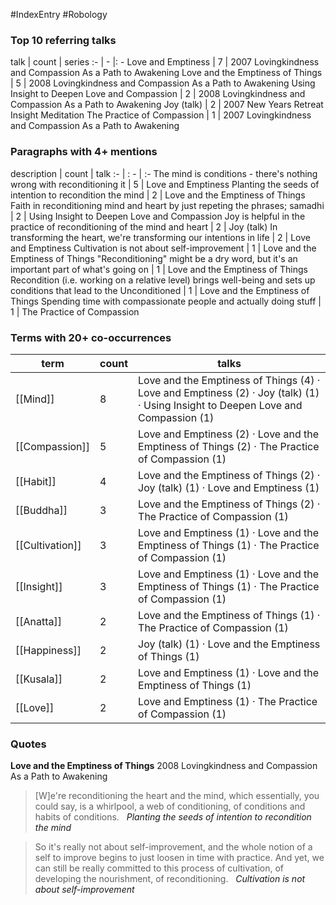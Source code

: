 #IndexEntry #Robology

### Top 10 referring talks
talk | count | series
:- | - |: -
<a data-href="Love and Emptiness" class="internal-link">Love and Emptiness</a> | 7 | <a data-href="2007 Lovingkindness and Compassion As a Path to Awakening" class="internal-link">2007 Lovingkindness and Compassion As a Path to Awakening</a>
<a data-href="Love and the Emptiness of Things" class="internal-link">Love and the Emptiness of Things</a> | 5 | <a data-href="2008 Lovingkindness and Compassion As a Path to Awakening" class="internal-link">2008 Lovingkindness and Compassion As a Path to Awakening</a>
<a data-href="Using Insight to Deepen Love and Compassion" class="internal-link">Using Insight to Deepen Love and Compassion</a> | 2 | <a data-href="2008 Lovingkindness and Compassion As a Path to Awakening" class="internal-link">2008 Lovingkindness and Compassion As a Path to Awakening</a>
<a data-href="Joy (talk)" class="internal-link">Joy (talk)</a> | 2 | <a data-href="2007 New Years Retreat Insight Meditation" class="internal-link">2007 New Years Retreat Insight Meditation</a>
<a data-href="The Practice of Compassion" class="internal-link">The Practice of Compassion</a> | 1 | <a data-href="2007 Lovingkindness and Compassion As a Path to Awakening" class="internal-link">2007 Lovingkindness and Compassion As a Path to Awakening</a>

### Paragraphs with 4+ mentions
description | count | talk
:- | : - | :-
<a aria-label-position="top" aria-label="Love and Emptiness > The mind is conditions - theres nothing wrong with reconditioning it" data-href="Love and Emptiness#The mind is conditions - there's nothing wrong with reconditioning it" class="internal-link">The mind is conditions - there&#x27;s nothing wrong with reconditioning it</a> | 5 | <a data-href="Love and Emptiness" class="internal-link">Love and Emptiness</a>
<a aria-label-position="top" aria-label="Love and the Emptiness of Things > Planting the seeds of intention to recondition the mind" data-href="Love and the Emptiness of Things#Planting the seeds of intention to recondition the mind" class="internal-link">Planting the seeds of intention to recondition the mind</a> | 2 | <a data-href="Love and the Emptiness of Things" class="internal-link">Love and the Emptiness of Things</a>
<a aria-label-position="top" aria-label="Using Insight to Deepen Love and Compassion > Faith in reconditioning mind and heart by just repeting the phrases; samadhi" data-href="Using Insight to Deepen Love and Compassion#Faith in reconditioning mind and heart by just repeting the phrases; samadhi" class="internal-link">Faith in reconditioning mind and heart by just repeting the phrases; samadhi</a> | 2 | <a data-href="Using Insight to Deepen Love and Compassion" class="internal-link">Using Insight to Deepen Love and Compassion</a>
<a aria-label-position="top" aria-label="Joy (talk) > Joy is helpful in the practice of reconditioning of the mind and heart" data-href="Joy (talk)#Joy is helpful in the practice of reconditioning of the mind and heart" class="internal-link">Joy is helpful in the practice of reconditioning of the mind and heart</a> | 2 | <a data-href="Joy (talk)" class="internal-link">Joy (talk)</a>
<a aria-label-position="top" aria-label="Love and Emptiness > In transforming the heart were transforming our intentions in life" data-href="Love and Emptiness#In transforming the heart we're transforming our intentions in life" class="internal-link">In transforming the heart, we&#x27;re transforming our intentions in life</a> | 2 | <a data-href="Love and Emptiness" class="internal-link">Love and Emptiness</a>
<a aria-label-position="top" aria-label="Love and the Emptiness of Things > Cultivation is not about self-improvement" data-href="Love and the Emptiness of Things#Cultivation is not about self-improvement" class="internal-link">Cultivation is not about self-improvement</a> | 1 | <a data-href="Love and the Emptiness of Things" class="internal-link">Love and the Emptiness of Things</a>
<a aria-label-position="top" aria-label="Love and the Emptiness of Things > Reconditioning might be a dry word but its an important part of whats going on" data-href="Love and the Emptiness of Things#Reconditioning might be a dry word but it's an important part of what's going on" class="internal-link">&quot;Reconditioning&quot; might be a dry word, but it&#x27;s an important part of what&#x27;s going on</a> | 1 | <a data-href="Love and the Emptiness of Things" class="internal-link">Love and the Emptiness of Things</a>
<a aria-label-position="top" aria-label="Love and the Emptiness of Things > Recondition i e working on a relative level brings well-being and sets up conditions that lead to the Unconditioned" data-href="Love and the Emptiness of Things#Recondition i e working on a relative level brings well-being and sets up conditions that lead to the Unconditioned" class="internal-link">Recondition (i.e. working on a relative level) brings well-being and sets up conditions that lead to the Unconditioned</a> | 1 | <a data-href="Love and the Emptiness of Things" class="internal-link">Love and the Emptiness of Things</a>
<a aria-label-position="top" aria-label="The Practice of Compassion > Spending time with compassionate people and actually doing stuff" data-href="The Practice of Compassion#Spending time with compassionate people and actually doing stuff" class="internal-link">Spending time with compassionate people and actually doing stuff</a> | 1 | <a data-href="The Practice of Compassion" class="internal-link">The Practice of Compassion</a>

### Terms with 20+ co-occurrences
term | count | talks
-|-|-
[[Mind]] | 8 | <span class="counts"><a data-href="Love and the Emptiness of Things" class="internal-link">Love and the Emptiness of Things</a> (4) · <a data-href="Love and Emptiness" class="internal-link">Love and Emptiness</a> (2) · <a data-href="Joy (talk)" class="internal-link">Joy (talk)</a> (1) · <a data-href="Using Insight to Deepen Love and Compassion" class="internal-link">Using Insight to Deepen Love and Compassion</a> (1)</span> 
[[Compassion]] | 5 | <span class="counts"><a data-href="Love and Emptiness" class="internal-link">Love and Emptiness</a> (2) · <a data-href="Love and the Emptiness of Things" class="internal-link">Love and the Emptiness of Things</a> (2) · <a data-href="The Practice of Compassion" class="internal-link">The Practice of Compassion</a> (1)</span> 
[[Habit]] | 4 | <span class="counts"><a data-href="Love and the Emptiness of Things" class="internal-link">Love and the Emptiness of Things</a> (2) · <a data-href="Joy (talk)" class="internal-link">Joy (talk)</a> (1) · <a data-href="Love and Emptiness" class="internal-link">Love and Emptiness</a> (1)</span> 
[[Buddha]] | 3 | <span class="counts"><a data-href="Love and the Emptiness of Things" class="internal-link">Love and the Emptiness of Things</a> (2) · <a data-href="The Practice of Compassion" class="internal-link">The Practice of Compassion</a> (1)</span> 
[[Cultivation]] | 3 | <span class="counts"><a data-href="Love and Emptiness" class="internal-link">Love and Emptiness</a> (1) · <a data-href="Love and the Emptiness of Things" class="internal-link">Love and the Emptiness of Things</a> (1) · <a data-href="The Practice of Compassion" class="internal-link">The Practice of Compassion</a> (1)</span> 
[[Insight]] | 3 | <span class="counts"><a data-href="Love and Emptiness" class="internal-link">Love and Emptiness</a> (1) · <a data-href="Love and the Emptiness of Things" class="internal-link">Love and the Emptiness of Things</a> (1) · <a data-href="The Practice of Compassion" class="internal-link">The Practice of Compassion</a> (1)</span> 
[[Anatta]] | 2 | <span class="counts"><a data-href="Love and the Emptiness of Things" class="internal-link">Love and the Emptiness of Things</a> (1) · <a data-href="The Practice of Compassion" class="internal-link">The Practice of Compassion</a> (1)</span> 
[[Happiness]] | 2 | <span class="counts"><a data-href="Joy (talk)" class="internal-link">Joy (talk)</a> (1) · <a data-href="Love and the Emptiness of Things" class="internal-link">Love and the Emptiness of Things</a> (1)</span> 
[[Kusala]] | 2 | <span class="counts"><a data-href="Love and Emptiness" class="internal-link">Love and Emptiness</a> (1) · <a data-href="Love and the Emptiness of Things" class="internal-link">Love and the Emptiness of Things</a> (1)</span> 
[[Love]] | 2 | <span class="counts"><a data-href="Love and Emptiness" class="internal-link">Love and Emptiness</a> (1) · <a data-href="The Practice of Compassion" class="internal-link">The Practice of Compassion</a> (1)</span> 

### Quotes
**<a data-href="Love and the Emptiness of Things" class="internal-link">Love and the Emptiness of Things</a>**
<span class="counts"><a data-href="2008 Lovingkindness and Compassion As a Path to Awakening" class="internal-link">2008 Lovingkindness and Compassion As a Path to Awakening</a></span>
> [W]e're reconditioning the heart and the mind, which essentially, you could say, is a whirlpool, a web of conditioning, of conditions and habits of conditions. &nbsp;&nbsp;<span class="counts">_<a aria-label-position="top" aria-label="Love and the Emptiness of Things > Planting the seeds of intention to recondition the mind" data-href="Love and the Emptiness of Things#Planting the seeds of intention to recondition the mind" class="internal-link">Planting the seeds of intention to recondition the mind</a>_</span>

> So it's really not about self-improvement, and the whole notion of a self to improve begins to just loosen in time with practice. And yet, we can still be really committed to this process of cultivation, of developing the nourishment, of reconditioning. &nbsp;&nbsp;<span class="counts">_<a aria-label-position="top" aria-label="Love and the Emptiness of Things > Cultivation is not about self-improvement" data-href="Love and the Emptiness of Things#Cultivation is not about self-improvement" class="internal-link">Cultivation is not about self-improvement</a>_</span>


